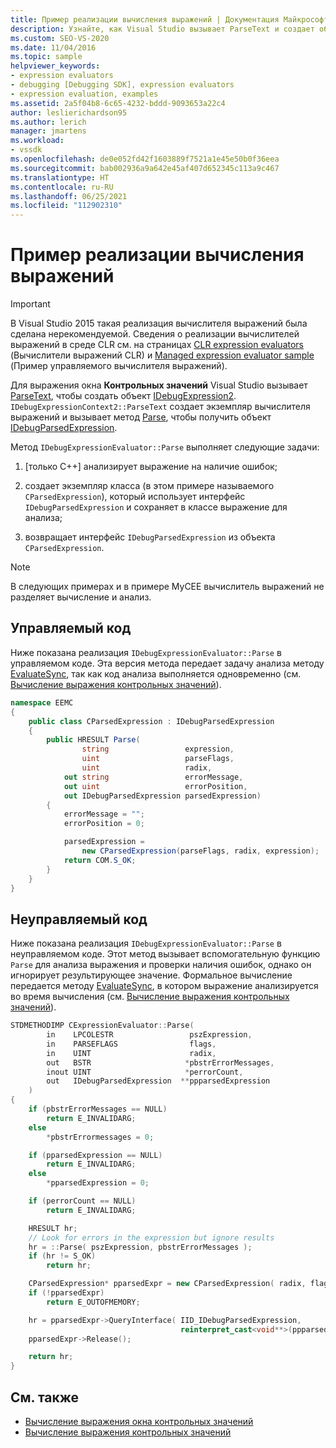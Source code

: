 ```yaml
---
title: Пример реализации вычисления выражений | Документация Майкрософт
description: Узнайте, как Visual Studio вызывает ParseText и создает объект IDebugExpression2 для выражения окна контрольных значений.
ms.custom: SEO-VS-2020
ms.date: 11/04/2016
ms.topic: sample
helpviewer_keywords:
- expression evaluators
- debugging [Debugging SDK], expression evaluators
- expression evaluation, examples
ms.assetid: 2a5f04b8-6c65-4232-bddd-9093653a22c4
author: leslierichardson95
ms.author: lerich
manager: jmartens
ms.workload:
- vssdk
ms.openlocfilehash: de0e052fd42f1603889f7521a1e45e50b0f36eea
ms.sourcegitcommit: bab002936a9a642e45af407d652345c113a9c467
ms.translationtype: HT
ms.contentlocale: ru-RU
ms.lasthandoff: 06/25/2021
ms.locfileid: "112902310"
---
```

# <a name="sample-implementation-of-expression-evaluation"></a>Пример реализации вычисления выражений
> [!IMPORTANT]
> В Visual Studio 2015 такая реализация вычислителя выражений была сделана нерекомендуемой. Сведения о реализации вычислителей выражений в среде CLR см. на страницах [CLR expression evaluators](https://github.com/Microsoft/ConcordExtensibilitySamples/wiki/CLR-Expression-Evaluators) (Вычислители выражений CLR) и [Managed expression evaluator sample](https://github.com/Microsoft/ConcordExtensibilitySamples/wiki/Managed-Expression-Evaluator-Sample) (Пример управляемого вычислителя выражений).

 Для выражения окна **Контрольных значений** Visual Studio вызывает [ParseText](../../extensibility/debugger/reference/idebugexpressioncontext2-parsetext.md), чтобы создать объект [IDebugExpression2](../../extensibility/debugger/reference/idebugexpression2.md). `IDebugExpressionContext2::ParseText` создает экземпляр вычислителя выражений и вызывает метод [Parse](../../extensibility/debugger/reference/idebugexpressionevaluator-parse.md), чтобы получить объект [IDebugParsedExpression](../../extensibility/debugger/reference/idebugparsedexpression.md).

 Метод `IDebugExpressionEvaluator::Parse` выполняет следующие задачи:

1. [только C++] анализирует выражение на наличие ошибок;

2. создает экземпляр класса (в этом примере называемого `CParsedExpression`), который использует интерфейс `IDebugParsedExpression` и сохраняет в классе выражение для анализа;

3. возвращает интерфейс `IDebugParsedExpression` из объекта `CParsedExpression`.

> [!NOTE]
> В следующих примерах и в примере MyCEE вычислитель выражений не разделяет вычисление и анализ.

## <a name="managed-code"></a>Управляемый код
 Ниже показана реализация `IDebugExpressionEvaluator::Parse` в управляемом коде. Эта версия метода передает задачу анализа методу [EvaluateSync](../../extensibility/debugger/reference/idebugparsedexpression-evaluatesync.md), так как код анализа выполняется одновременно (см. [Вычисление выражения контрольных значений](../../extensibility/debugger/evaluating-a-watch-expression.md)).

```csharp
namespace EEMC
{
    public class CParsedExpression : IDebugParsedExpression
    {
        public HRESULT Parse(
                string                 expression,
                uint                   parseFlags,
                uint                   radix,
            out string                 errorMessage,
            out uint                   errorPosition,
            out IDebugParsedExpression parsedExpression)
        {
            errorMessage = "";
            errorPosition = 0;

            parsedExpression =
                new CParsedExpression(parseFlags, radix, expression);
            return COM.S_OK;
        }
    }
}
```

## <a name="unmanaged-code"></a>Неуправляемый код
Ниже показана реализация `IDebugExpressionEvaluator::Parse` в неуправляемом коде. Этот метод вызывает вспомогательную функцию `Parse` для анализа выражения и проверки наличия ошибок, однако он игнорирует результирующее значение. Формальное вычисление передается методу [EvaluateSync](../../extensibility/debugger/reference/idebugparsedexpression-evaluatesync.md), в котором выражение анализируется во время вычисления (см. [Вычисление выражения контрольных значений](../../extensibility/debugger/evaluating-a-watch-expression.md)).

```cpp
STDMETHODIMP CExpressionEvaluator::Parse(
        in    LPCOLESTR                 pszExpression,
        in    PARSEFLAGS                flags,
        in    UINT                      radix,
        out   BSTR                     *pbstrErrorMessages,
        inout UINT                     *perrorCount,
        out   IDebugParsedExpression  **ppparsedExpression
    )
{
    if (pbstrErrorMessages == NULL)
        return E_INVALIDARG;
    else
        *pbstrErrormessages = 0;

    if (pparsedExpression == NULL)
        return E_INVALIDARG;
    else
        *pparsedExpression = 0;

    if (perrorCount == NULL)
        return E_INVALIDARG;

    HRESULT hr;
    // Look for errors in the expression but ignore results
    hr = ::Parse( pszExpression, pbstrErrorMessages );
    if (hr != S_OK)
        return hr;

    CParsedExpression* pparsedExpr = new CParsedExpression( radix, flags, pszExpression );
    if (!pparsedExpr)
        return E_OUTOFMEMORY;

    hr = pparsedExpr->QueryInterface( IID_IDebugParsedExpression,
                                      reinterpret_cast<void**>(ppparsedExpression) );
    pparsedExpr->Release();

    return hr;
}
```

## <a name="see-also"></a>См. также
- [Вычисление выражения окна контрольных значений](../../extensibility/debugger/evaluating-a-watch-window-expression.md)
- [Вычисление выражения контрольных значений](../../extensibility/debugger/evaluating-a-watch-expression.md)
